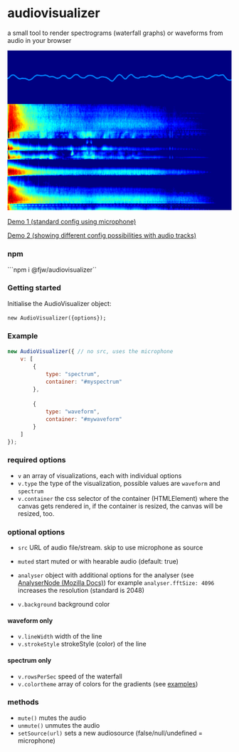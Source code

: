 # audiovisualizer

a small tool to render spectrograms (waterfall graphs) or waveforms from audio in your browser

![audio visuals](examples/screenshot.png "audio visuals")

[Demo 1 (standard config using microphone)](https://toolset.io/audiovisualizer/examples/waveandwater.html)

[Demo 2 (showing different config possibilities with audio tracks)](https://toolset.io/audiovisualizer/examples/customized.html)

### npm

```npm i @fjw/audiovisualizer``

### Getting started

Initialise the AudioVisualizer object:

```new AudioVisualizer({options});```

### Example
```js
new AudioVisualizer({ // no src, uses the microphone
    v: [
        {
            type: "spectrum",
            container: "#myspectrum"
        },

        {
            type: "waveform",
            container: "#mywaveform"
        }
    ]
});
```

### required options

- ```v``` an array of visualizations, each with individual options
- ```v.type``` the type of the visualization, possible values are ```waveform``` and ```spectrum```
- ```v.container``` the css selector of the container (HTMLElement) where the canvas gets rendered in,
if the container is resized, the canvas will be resized, too.

### optional options

- ```src``` URL of audio file/stream. skip to use microphone as source
- ```muted``` start muted or with hearable audio (default: true)
- ```analyser``` object with additional options for the analyser (see [AnalyserNode (Mozilla Docs)](https://developer.mozilla.org/en-US/docs/Web/API/AnalyserNode/AnalyserNode))
for example ```analyser.fftSize: 4096``` increases the resolution (standard is 2048) 

- ```v.background``` background color

#### waveform only
- ```v.lineWidth``` width of the line
- ```v.strokeStyle``` strokeStyle (color) of the line

#### spectrum only
- ```v.rowsPerSec``` speed of the waterfall
- ```v.colortheme``` array of colors for the gradients (see [examples](./examples/customized.js))

### methods

- ```mute()``` mutes the audio
- ```unmute()``` unmutes the audio
- ```setSource(url)``` sets a new audiosource (false/null/undefined = microphone)